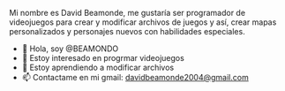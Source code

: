 Mi nombre es David Beamonde, me gustaría ser programador de videojuegos para crear y modificar archivos de juegos y así, crear mapas personalizados y personajes nuevos con habilidades especiales.

- 👋 Hola, soy @BEAMONDO
- 👀 Estoy interesado en progrmar videojuegos
- 🌱 Estoy aprendiendo a modificar archivos
- 📫 Contactame en mi gmail: davidbeamonde2004@gmail.com

<!---
BEAMONDO/BEAMONDO is a ✨ special ✨ repository because its `README.md` (this file) appears on your GitHub profile.
You can click the Preview link to take a look at your changes.
--->
